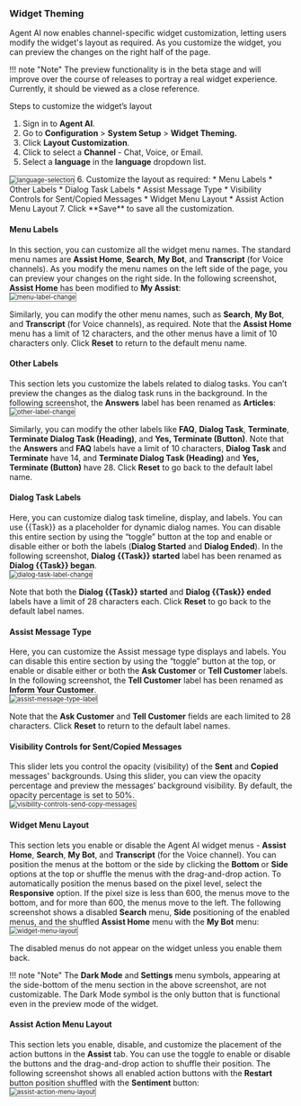 ### Widget Theming

Agent AI now enables channel-specific widget customization, letting users modify the widget's layout as required. As you customize the widget, you can preview the changes on the right half of the page.

!!! note "Note"
    The preview functionality is in the beta stage and will improve over the course of releases to portray a real widget experience. Currently, it should be viewed as a close reference.

Steps to customize the widget’s layout

1. Sign in to **Agent AI**.
2. Go to **Configuration** > **System Setup** > **Widget Theming.**
3. Click **Layout Customization**.
4. Click to select a **Channel** - Chat, Voice, or Email.
5. Select a **language** in the **language** dropdown list.  
<img src="../widget-theming-layout-customization/language-selection-1.png" alt="language-selection" title="language-selection" style="border: 1px solid gray; zoom:80%;">
6. Customize the layout as required:
    * Menu Labels
    * Other Labels
    * Dialog Task Labels
    * Assist Message Type
    * Visibility Controls for Sent/Copied Messages
    * Widget Menu Layout
    * Assist Action Menu Layout
7. Click **Save** to save all the customization.

#### Menu Labels

In this section, you can customize all the widget menu names. The standard menu names are **Assist Home**, **Search**, **My Bot**, and **Transcript** (for Voice channels). As you modify the menu names on the left side of the page, you can preview your changes on the right side. In the following screenshot, **Assist Home** has been modified to **My Assist**:  
<img src="../widget-theming-layout-customization/menu-label-change-2.png" alt="menu-label-change" title="menu-label-change" style="border: 1px solid gray; zoom:80%;">

Similarly, you can modify the other menu names, such as **Search**, **My Bot**, and **Transcript** (for Voice channels), as required. Note that the **Assist Home** menu has a limit of 12 characters, and the other menus have a limit of 10 characters only. Click **Reset** to return to the default menu name.

#### Other Labels

This section lets you customize the labels related to dialog tasks. You can’t preview the changes as the dialog task runs in the background. In the following screenshot, the **Answers** label has been renamed as **Articles**:  
<img src="../widget-theming-layout-customization/other-label-change-3.png" alt="other-label-change" title="other-label-change" style="border: 1px solid gray; zoom:80%;">

Similarly, you can modify the other labels like **FAQ**, **Dialog Task**, **Terminate**, **Terminate Dialog Task (Heading)**, and **Yes, Terminate (Button)**. Note that the **Answers** and **FAQ** labels have a limit of 10 characters, **Dialog Task** and **Terminate** have 14, and **Terminate Dialog Task (Heading)** and **Yes, Terminate (Button)** have 28. Click **Reset** to go back to the default label name.

#### Dialog Task Labels

Here, you can customize dialog task timeline, display, and labels. You can use {{Task}} as a placeholder for dynamic dialog names. You can disable this entire section by using the “toggle” button at the top and enable or disable either or both the labels (**Dialog Started** and **Dialog Ended**). In the following screenshot, **Dialog {{Task}} started** label has been renamed as **Dialog {{Task}} began**.  
<img src="../widget-theming-layout-customization/dialog-task-label-change-4.png" alt="dialog-task-label-change" title="dialog-task-label-change" style="border: 1px solid gray; zoom:80%;">

Note that both the **Dialog {{Task}} started** and **Dialog {{Task}} ended** labels have a limit of 28 characters each. Click **Reset** to go back to the default label names.

#### Assist Message Type

Here, you can customize the Assist message type displays and labels. You can disable this entire section by using the “toggle” button at the top, or enable or disable either or both the **Ask Customer** or **Tell Customer** labels. In the following screenshot, the **Tell Customer** label has been renamed as **Inform Your Customer**.  
<img src="../widget-theming-layout-customization/assist-message-type-label-5.png" alt="assist-message-type-label" title="assist-message-type-label" style="border: 1px solid gray; zoom:80%;">

Note that the **Ask Customer** and **Tell Customer** fields are each limited to 28 characters. Click **Reset** to return to the default label names.

#### Visibility Controls for Sent/Copied Messages

This slider lets you control the opacity (visibility) of the **Sent** and **Copied** messages' backgrounds. Using this slider, you can view the opacity percentage and preview the messages’ background visibility. By default, the opacity percentage is set to 50%.  
<img src="../widget-theming-layout-customization/visibility-controls-send-copy-messages-6.png" alt="visibility-controls-send-copy-messages" title="visibility-controls-send-copy-messages" style="border: 1px solid gray; zoom:80%;">

#### Widget Menu Layout

This section lets you enable or disable the Agent AI widget menus - **Assist Home**, **Search**, **My Bot**, and **Transcript** (for the Voice channel). You can position the menus at the bottom or the side by clicking the **Bottom** or **Side** options at the top or shuffle the menus with the drag-and-drop action. To automatically position the menus based on the pixel level, select the **Responsive** option. If the pixel size is less than 600, the menus move to the bottom, and for more than 600, the menus move to the left. The following screenshot shows a disabled **Search** menu, **Side** positioning of the enabled menus, and the shuffled **Assist Home** menu with the **My Bot** menu:  
<img src="../widget-theming-layout-customization/widget-menu-layout-7.png" alt="widget-menu-layout" title="widget-menu-layout" style="border: 1px solid gray; zoom:80%;">

The disabled menus do not appear on the widget unless you enable them back.

!!! note "Note"
    The **Dark Mode** and **Settings** menu symbols, appearing at the side-bottom of the menu section in the above screenshot, are not customizable. The Dark Mode symbol is the only button that is functional even in the preview mode of the widget.

#### Assist Action Menu Layout

This section lets you enable, disable, and customize the placement of the action buttons in the **Assist** tab. You can use the toggle to enable or disable the buttons and the drag-and-drop action to shuffle their position. The following screenshot shows all enabled action buttons with the **Restart** button position shuffled with the **Sentiment** button:  
<img src="../widget-theming-layout-customization/assist-action-menu-layout-8.png" alt="assist-action-menu-layout" title="assist-action-menu-layout" style="border: 1px solid gray; zoom:80%;">


